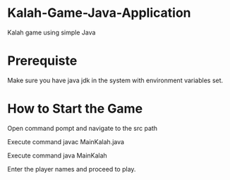 # Kalah-Game-Java-Application
Kalah game using simple Java

# Prerequiste
Make sure you have java jdk in the system with environment variables set.

# How to Start the Game

Open command pompt and navigate to the src path

Execute command javac MainKalah.java

Execute command java MainKalah

Enter the player names and proceed to play.

